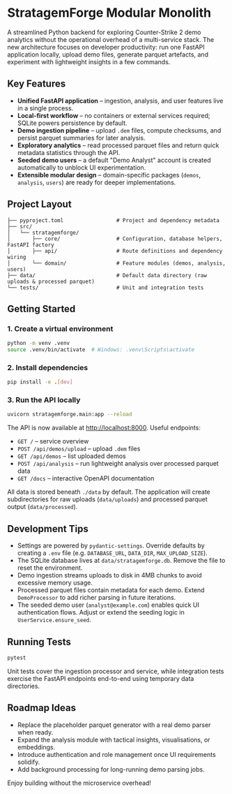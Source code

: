 # StratagemForge Modular Monolith

A streamlined Python backend for exploring Counter-Strike 2 demo analytics without the operational overhead of a multi-service stack. The new architecture focuses on developer productivity: run one FastAPI application locally, upload demo files, generate parquet artefacts, and experiment with lightweight insights in a few commands.

## Key Features

- **Unified FastAPI application** – ingestion, analysis, and user features live in a single process.
- **Local-first workflow** – no containers or external services required; SQLite powers persistence by default.
- **Demo ingestion pipeline** – upload `.dem` files, compute checksums, and persist parquet summaries for later analysis.
- **Exploratory analytics** – read processed parquet files and return quick metadata statistics through the API.
- **Seeded demo users** – a default "Demo Analyst" account is created automatically to unblock UI experimentation.
- **Extensible modular design** – domain-specific packages (`demos`, `analysis`, `users`) are ready for deeper implementations.

## Project Layout

```
├── pyproject.toml                 # Project and dependency metadata
├── src/
│   └── stratagemforge/
│       ├── core/                  # Configuration, database helpers, FastAPI factory
│       ├── api/                   # Route definitions and dependency wiring
│       └── domain/                # Feature modules (demos, analysis, users)
├── data/                          # Default data directory (raw uploads & processed parquet)
└── tests/                         # Unit and integration tests
```

## Getting Started

### 1. Create a virtual environment

```bash
python -m venv .venv
source .venv/bin/activate  # Windows: .venv\Scripts\activate
```

### 2. Install dependencies

```bash
pip install -e .[dev]
```

### 3. Run the API locally

```bash
uvicorn stratagemforge.main:app --reload
```

The API is now available at <http://localhost:8000>. Useful endpoints:

- `GET /` – service overview
- `POST /api/demos/upload` – upload `.dem` files
- `GET /api/demos` – list uploaded demos
- `POST /api/analysis` – run lightweight analysis over processed parquet data
- `GET /docs` – interactive OpenAPI documentation

All data is stored beneath `./data` by default. The application will create subdirectories for raw uploads (`data/uploads`) and processed parquet output (`data/processed`).

## Development Tips

- Settings are powered by `pydantic-settings`. Override defaults by creating a `.env` file (e.g. `DATABASE_URL`, `DATA_DIR`, `MAX_UPLOAD_SIZE`).
- The SQLite database lives at `data/stratagemforge.db`. Remove the file to reset the environment.
- Demo ingestion streams uploads to disk in 4MB chunks to avoid excessive memory usage.
- Processed parquet files contain metadata for each demo. Extend `DemoProcessor` to add richer parsing in future iterations.
- The seeded demo user (`analyst@example.com`) enables quick UI authentication flows. Adjust or extend the seeding logic in `UserService.ensure_seed`.

## Running Tests

```bash
pytest
```

Unit tests cover the ingestion processor and service, while integration tests exercise the FastAPI endpoints end-to-end using temporary data directories.

## Roadmap Ideas

- Replace the placeholder parquet generator with a real demo parser when ready.
- Expand the analysis module with tactical insights, visualisations, or embeddings.
- Introduce authentication and role management once UI requirements solidify.
- Add background processing for long-running demo parsing jobs.

Enjoy building without the microservice overhead!
